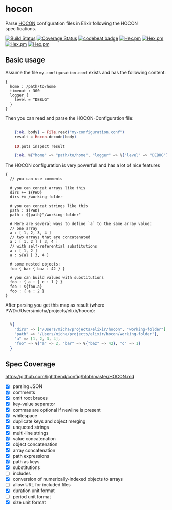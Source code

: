 # hocon
Parse [HOCON](https://github.com/lightbend/config/blob/master/HOCON.md) configuration files in Elixir following the HOCON specifications.

[![Build Status](https://travis-ci.org/zookzook/hocon.svg?branch=master)](https://travis-ci.org/zookzook/hocon)
[![Coverage Status](https://coveralls.io/repos/github/zookzook/hocon/badge.svg?branch=master)](https://coveralls.io/github/zookzook/hocon?branch=master)
[![codebeat badge](https://codebeat.co/badges/9b57f8e9-09b2-487d-8432-b00b1a13a47a)](https://codebeat.co/projects/github-com-zookzook-hocon-master)
[![Hex.pm](https://img.shields.io/hexpm/v/hocon.svg)](https://hex.pm/packages/hocon)
[![Hex.pm](https://img.shields.io/hexpm/dt/hocon.svg)](https://hex.pm/packages/hocon)
[![Hex.pm](https://img.shields.io/hexpm/dw/hocon.svg)](https://hex.pm/packages/hocon)
[![Hex.pm](https://img.shields.io/hexpm/dd/hocon.svg)](https://hex.pm/packages/hocon)

## Basic usage

Assume the file `my-configuration.conf` exists and has the following content:
```hocon
{
  home : /path/to/home
  timeout : 300
  logger {
    level = "DEBUG"
  }
}
```

Then you can read and parse the HOCON-Configuration file:

```elixir

    {:ok, body} = File.read("my-configuration.conf")
    result = Hocon.decode(body)

    IO.puts inspect result

    {:ok, %{"home" => "path/to/home", "logger" => %{"level" => "DEBUG"}, "timeout" => 300}}   

```

The HOCON configuration is very powerfull and has a lot of nice features

```hocon
{
  // you can use comments
  
  # you can concat arrays like this
  dirs += ${PWD}
  dirs += /working-folder
  
  # you can concat strings like this
  path : ${PWD}
  path : ${path}"/working-folder"
  
  # Here are several ways to define `a` to the same array value:
  // one array
  a : [ 1, 2, 3, 4 ]
  // two arrays that are concatenated
  a : [ 1, 2 ] [ 3, 4 ]
  // with self-referential substitutions
  a : [ 1, 2 ]
  a : ${a} [ 3, 4 ]
 
  # some nested objects:
  foo { bar { baz : 42 } }
  
  # you can build values with substitutions
  foo : { a : { c : 1 } }
  foo : ${foo.a}
  foo : { a : 2 }
}
```

After parsing you get this map as result (where PWD=/Users/micha/projects/elixir/hocon):

```elixir

  %{
    "dirs" => ["/Users/micha/projects/elixir/hocon", "working-folder"],
    "path" => "/Users/micha/projects/elixir/hocon/working-folder"},
    "a" => [1, 2, 3, 4], 
    "foo" => %{"a" => 2, "bar" => %{"baz" => 42}, "c" => 1} 
  }

```



## Spec Coverage

https://github.com/lightbend/config/blob/master/HOCON.md

- [x] parsing JSON
- [x] comments
- [x] omit root braces
- [x] key-value separator
- [x] commas are optional if newline is present
- [x] whitespace
- [x] duplicate keys and object merging
- [x] unquoted strings
- [x] multi-line strings
- [x] value concatenation
- [x] object concatenation
- [x] array concatenation
- [x] path expressions
- [x] path as keys
- [x] substitutions
- [ ] includes
- [x] conversion of numerically-indexed objects to arrays
- [ ] allow URL for included files
- [x] duration unit format
- [ ] period unit format
- [x] size unit format